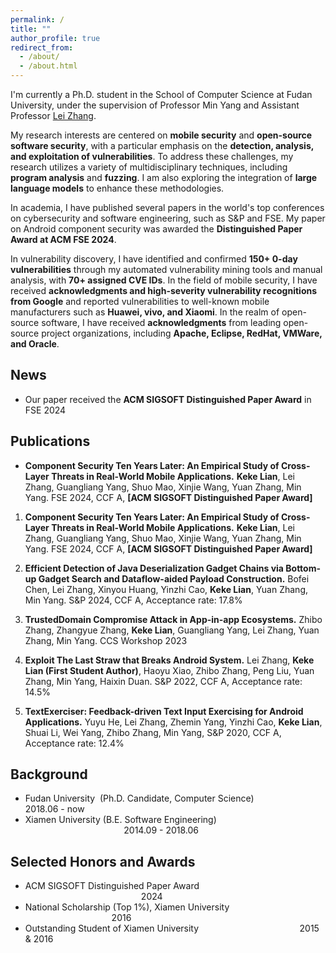 ```yaml
---
permalink: /
title: ""
author_profile: true
redirect_from: 
  - /about/
  - /about.html
---
```

I'm currently a Ph.D. student in the School of Computer Science at Fudan University, under the supervision of Professor Min Yang and Assistant Professor [Lei Zhang](https://zxlfd.github.io/).

My research interests are centered on **mobile security** and **open-source software security**, with a particular emphasis on the **detection, analysis, and exploitation of vulnerabilities**. To address these challenges, my research utilizes a variety of multidisciplinary techniques, including **program analysis** and **fuzzing**. I am also exploring the integration of **large language models** to enhance these methodologies.

In academia, I have published several papers in the world's top conferences on cybersecurity and software engineering, such as S&P and FSE. My paper on Android component security was awarded the **Distinguished Paper Award at ACM FSE 2024**.

In vulnerability discovery, I have identified and confirmed **150+ 0-day vulnerabilities** through my automated vulnerability mining tools and manual analysis, with **70+ assigned CVE IDs**. In the field of mobile security, I have received **acknowledgments and high-severity vulnerability recognitions from Google** and reported vulnerabilities to well-known mobile manufacturers such as **Huawei, vivo, and Xiaomi**. In the realm of open-source software, I have received **acknowledgments** from leading open-source project organizations, including **Apache, Eclipse, RedHat, VMWare, and Oracle**.

## News
* Our paper received the **ACM SIGSOFT Distinguished Paper Award** in FSE 2024



## Publications

*  **Component Security Ten Years Later: An Empirical Study of Cross-Layer Threats in Real-World Mobile Applications.** 
   **Keke Lian**, Lei Zhang, Guangliang Yang, Shuo Mao, Xinjie Wang, Yuan Zhang, Min Yang.
   FSE 2024, CCF A, **[ACM SIGSOFT Distinguished Paper Award]**

1. **Component Security Ten Years Later: An Empirical Study of Cross-Layer Threats in Real-World Mobile Applications.** 
   **Keke Lian**, Lei Zhang, Guangliang Yang, Shuo Mao, Xinjie Wang, Yuan Zhang, Min Yang.
   FSE 2024, CCF A, **[ACM SIGSOFT Distinguished Paper Award]**


2. **Efficient Detection of Java Deserialization Gadget Chains via Bottom-up Gadget Search and Dataflow-aided Payload Construction.**
   Bofei Chen, Lei Zhang, Xinyou Huang, Yinzhi Cao, **Keke Lian**, Yuan Zhang, Min Yang.
   S&P 2024, CCF A, Acceptance rate: 17.8%


3. **TrustedDomain Compromise Attack in App-in-app Ecosystems.**
    Zhibo Zhang, Zhangyue Zhang, **Keke Lian**, Guangliang Yang, Lei Zhang, Yuan Zhang, Min Yang.
    CCS Workshop 2023


4. **Exploit The Last Straw that Breaks Android System.**
    Lei Zhang, **Keke Lian (First Student Author)**, Haoyu Xiao, Zhibo Zhang, Peng Liu, Yuan Zhang, Min Yang, Haixin Duan.
    S&P 2022, CCF A, Acceptance rate: 14.5%


5. **TextExerciser: Feedback-driven Text Input Exercising for Android Applications.**
   Yuyu He, Lei Zhang, Zhemin Yang, Yinzhi Cao, **Keke Lian**, Shuai Li, Wei Yang, Zhibo Zhang, Min Yang,
   S&P 2020, CCF A, Acceptance rate: 12.4%



## Background

* Fudan University &nbsp;(Ph.D. Candidate, Computer Science) &nbsp;&nbsp;&nbsp;&nbsp;&nbsp;&nbsp;&nbsp;&nbsp;&nbsp;&nbsp;&nbsp;&nbsp;&nbsp;&nbsp;&nbsp;&nbsp;&nbsp;&nbsp;&nbsp;&nbsp;&nbsp;&nbsp;&nbsp;&nbsp; 2018.06 - now
* Xiamen University (B.E. Software Engineering)    &nbsp;&nbsp;&nbsp;&nbsp;&nbsp;&nbsp;&nbsp;&nbsp;&nbsp;&nbsp;&nbsp;&nbsp;&nbsp;&nbsp;&nbsp;&nbsp;&nbsp;&nbsp;&nbsp;&nbsp;&nbsp;&nbsp;&nbsp;&nbsp;&nbsp;&nbsp;&nbsp;&nbsp;&nbsp;&nbsp;&nbsp;&nbsp;&nbsp;&nbsp;&nbsp;&nbsp;&nbsp;&nbsp;&nbsp;&nbsp;2014.09 - 2018.06


## Selected Honors and Awards

* ACM SIGSOFT Distinguished Paper Award   &nbsp;&nbsp;&nbsp;&nbsp;&nbsp;&nbsp;&nbsp;&nbsp;&nbsp;&nbsp;&nbsp;&nbsp;&nbsp;&nbsp;&nbsp;&nbsp;&nbsp;&nbsp;&nbsp;&nbsp;&nbsp;&nbsp;&nbsp;&nbsp;&nbsp;&nbsp;&nbsp;&nbsp;&nbsp;&nbsp;&nbsp;&nbsp;&nbsp;&nbsp;&nbsp;&nbsp;&nbsp;&nbsp;&nbsp;&nbsp;&nbsp;&nbsp;&nbsp;&nbsp;&nbsp;&nbsp;&nbsp;2024
* National Scholarship (Top 1%), Xiamen University &nbsp;&nbsp;&nbsp;&nbsp;&nbsp;&nbsp;&nbsp;&nbsp;&nbsp;&nbsp;&nbsp;&nbsp;&nbsp;&nbsp;&nbsp;&nbsp;&nbsp;&nbsp;&nbsp;&nbsp;&nbsp;&nbsp;&nbsp;&nbsp;&nbsp;&nbsp;&nbsp;&nbsp;&nbsp;&nbsp;&nbsp;&nbsp;&nbsp;&nbsp;&nbsp;2016
* Outstanding Student of Xiamen University &nbsp;&nbsp;&nbsp;&nbsp;&nbsp;&nbsp;&nbsp;&nbsp;&nbsp;&nbsp;&nbsp;&nbsp;&nbsp;&nbsp;&nbsp;&nbsp;&nbsp;&nbsp;&nbsp;&nbsp;&nbsp;&nbsp;&nbsp;&nbsp;&nbsp;&nbsp;&nbsp;&nbsp;&nbsp;&nbsp;&nbsp;&nbsp;&nbsp;&nbsp;&nbsp;&nbsp;&nbsp;&nbsp;&nbsp;&nbsp;2015 & 2016
